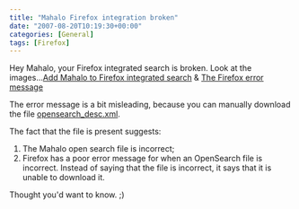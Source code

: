 ```yaml
---
title: "Mahalo Firefox integration broken"
date: "2007-08-20T10:19:30+00:00"
categories: [General]
tags: [Firefox]
---
```


Hey Mahalo, your Firefox integrated search is broken. Look at the images...<a href="/image/uploads/2007/08/add-mahalo.JPG" title="Add Mahalo to Firefox integrated search">Add Mahalo to Firefox integrated search</a> &amp; <a href="/image/uploads/2007/08/downloaderror.JPG" title="The Firefox error message">The Firefox error message</a>

The error message is a bit misleading, because you can manually download the file <a href="http://www.mahalo.com/opensearch_desc.xml">opensearch_desc.xml</a>.

The fact that the file is present suggests:
<ol>
	<li>The Mahalo open search file is incorrect;</li>
	<li>Firefox has a poor error message for when an OpenSearch file is incorrect. Instead of saying that the file is incorrect, it says that it is unable to download it.</li>
</ol>
Thought you'd want to know. ;)

